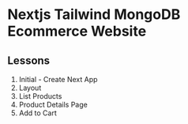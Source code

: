 # Nextjs Tailwind MongoDB Ecommerce Website

## Lessons

1. Initial - Create Next App
2. Layout
3. List Products
4. Product Details Page
5. Add to Cart
